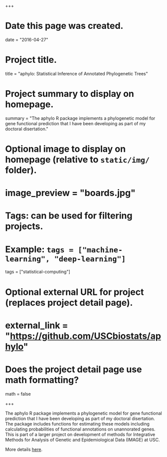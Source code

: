 +++
# Date this page was created.
date = "2016-04-27"

# Project title.
title = "aphylo: Statistical Inference of Annotated Phylogenetic Trees"

# Project summary to display on homepage.
summary = "The aphylo R package implements a phylogenetic model for gene functional prediction that I have been developing as part of my doctoral disertation."

# Optional image to display on homepage (relative to `static/img/` folder).
# image_preview = "boards.jpg"

# Tags: can be used for filtering projects.
# Example: `tags = ["machine-learning", "deep-learning"]`
tags = ["statistical-computing"]

# Optional external URL for project (replaces project detail page).
# external_link = "https://github.com/USCbiostats/aphylo"

# Does the project detail page use math formatting?
math = false

+++

The aphylo R package implements a phylogenetic model for gene functional prediction that I have been developing as part of my doctoral disertation. The package includes functions for estimating these models including calculating probabilities of functional annotations on unannorated genes. This is part of a larger project on development of methods for Integrative Methods for Analysis of Genetic and Epidemiological Data (IMAGE) at USC.

More details [here](https://github.com/USCbiostats/aphylo).